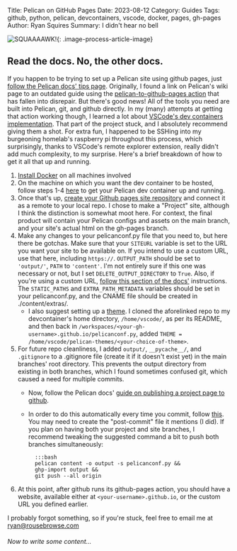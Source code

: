 Title: Pelican on GitHub Pages
Date: 2023-08-12
Category: Guides
Tags: github, python, pelican, devcontainers, vscode, docker, pages, gh-pages
Author: Ryan Squires
Summary: I didn't hear no bell

<!-- language: lang-bash -->
![SQUAAAAWK!]({static}/images/goofypelican.jpeg){: .image-process-article-image}

## Read the docs.  No, the other docs.

If you happen to be trying to set up a Pelican site using github pages, just [follow the Pelican docs' tips page](https://docs.getpelican.com/en/latest/tips.html). Originally, I found a link on Pelican's wiki page to an outdated guide using the [pelican-to-github-pages action](https://github.com/marketplace/actions/pelican-to-github-pages) that has fallen into disrepair.  But there's good news!  All of the tools you need are built into Pelican, git, and github directly. In my (many) attempts at getting that action working though, I learned a lot about [VSCode's dev containers implementation](https://code.visualstudio.com/docs/devcontainers/containers). That part of the project stuck, and I absolutely recommend giving them a shot. For extra fun, I happened to be SSHing into my burgeoning homelab's raspberry pi throughout this process, which surprisingly, thanks to VSCode's remote explorer extension, really didn't add much complexity, to my surprise. Here's a brief breakdown of how to get it all that up and running.

1. [Install Docker](https://docs.docker.com/desktop/) on all machines involved
2. On the machine on which you want the dev container to be hosted, follow steps 1-4 [here](https://cloudbytes.dev/snippets/automate-deployment-of-pelican-website-to-github-pages) to get your Pelican dev container up and running.
3. Once that's up, [create your Github pages site repository](https://docs.github.com/en/pages/getting-started-with-github-pages/about-github-pages) and connect it as a remote to your local repo. I chose to make a "Project" site, although I think the distinction is somewhat moot here. For context, the final product will contain your Pelican configs and assets on the main branch, and your site's actual html on the gh-pages branch.
4. Make any changes to your pelicanconf.py file that you need to, but here there be gotchas. Make sure that your `SITEURL` variable is set to the URL you want your site to be available on.  If you intend to use a custom URL, use that here, including `https://`. `OUTPUT_PATH` should be set to `'output/'`, `PATH` to `'content'`.  I'm not entirely sure if this one was necessary or not, but I set `DELETE_OUTPUT_DIRECTORY` to `True`.  Also, if you're using a custom URL, [follow this section of the docs'](https://docs.getpelican.com/en/latest/tips.html#copy-static-files-to-the-root-of-your-site) instructions.  The `STATIC_PATHS` and `EXTRA_PATH_METADATA` variables should be set in your pelicanconf.py, and the CNAME file should be created in ./content/extras/.
    - I also suggest setting up a [theme](https://github.com/getpelican/pelican-themes). I cloned the aforelinked repo to my devcontainer's home directory, `/home/vscode/`, as per its README, and then back in `/workspaces/<your-gh-username>.github.io/pelicanconf.py`, added `THEME = /home/vscode/pelican-themes/<your-choice-of-theme>`.
5. For future repo cleanliness, I added `output/`, `__pycache__/`, and `.gitignore` to a .gitignore file (create it if it doesn't exist yet) in the main branches' root directory.  This prevents the output directory from existing in both branches, which I found sometimes confused git, which caused a need for multiple commits.
    - Now, follow the Pelican docs' [guide on publishing a project page to github](https://docs.getpelican.com/en/latest/tips.html#publishing-to-github).
    - In order to do this automatically every time you commit, follow [this](https://docs.getpelican.com/en/latest/tips.html#update-your-site-on-each-commit). You may need to create the "post-commit" file it mentions (I did). If you plan on having both your project and site branches, I recommend tweaking the suggested command a bit to push both branches simultaneously: 

            :::bash 
            pelican content -o output -s pelicanconf.py && 
            ghp-import output && 
            git push --all origin

6. At this point, after github runs its github-pages action, you should have a website, available either at `<your-username>.github.io`, or the custom URL you defined earlier.

I probably forgot something, so if you're stuck, feel free to email me at ryan@rousebrowse.com

###### Now to write some content...
